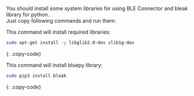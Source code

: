 You should install some system libraries for using BLE Connector and bleak library for python.  
Just copy following commands and run them:  

This command will install required libraries:  

```bash
sudo apt-get install -y libglib2.0-dev zlib1g-dev
```
{: .copy-code}

This command will install bluepy library:  

```bash
sudo pip3 install bleak
```
{: .copy-code}
